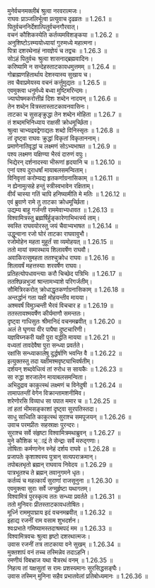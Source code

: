 

  
मुनेर्वचनमक्लीबं श्रुत्वा नरवरात्मजः।  
राघवः प्राञ्जलिर्भूत्वा प्रत्युवाच दृढव्रतः ॥ 1.26.1 ॥   
पितुर्वचननिर्देशात्पितुर्वचनगौरवात्।  
वचनं कौशिकस्येति कर्तव्यमविशङ्कया ॥ 1.26.2 ॥   
अनुशिष्टोऽस्म्ययोध्यायां गुरुमध्ये महात्मना।  
पित्रा दशरथेनाहं नावज्ञेयं च तद्वचः ॥ 1.26.3 ॥   
सोऽहं पितुर्वचः श्रुत्वा शासनाद्ब्रह्मवादिनः।  
करिष्यामि न सन्देहस्ताटकावधमुत्तमम् ॥ 1.26.4 ॥   
गोब्राह्मणहितार्थाय देशस्यास्य सुखाय च।  
तव चैवाप्रमेयस्य वचनं कर्त्तुमुद्यतः ॥ 1.26.5 ॥   
एवमुक्त्वा धनुर्मध्ये बध्वा मुष्टिमरिन्दमः।  
ज्याघोषमकरोत्तीव्रं दिशः शब्देन नादयन् ॥ 1.26.6 ॥   
तेन शब्देन वित्रस्तास्ताटकावनवासिनः।  
ताटका च सुसङ्क्रुद्धा तेन शब्देन मोहिता ॥ 1.26.7 ॥   
तं शब्दमभिनिध्याय राक्षसी क्रोधमूर्च्छिता।  
श्रुत्वा चाभ्यद्रवद्वेगाद्यतः शब्दो विनिस्सृतः ॥ 1.26.8 ॥   
तां दृष्ट्वा राघवः क्रुद्धां विकृतां विकृताननाम्।  
प्रमाणेनातिवृद्धां च लक्ष्मणं सोऽभ्यभाषत ॥ 1.26.9 ॥   
पश्य लक्ष्मण यक्षिण्या भैरवं दारुणं वपुः।  
भिद्येरन् दर्शनादस्या भीरूणां हृदयानि च ॥ 1.26.10 ॥   
एनां पश्य दुराधर्षां मायाबलसमन्विताम्।  
विनिवृत्तां करोम्यद्य हृतकर्णाग्रनासिकाम् ॥ 1.26.11 ॥   
न ह्येनामुत्सहे हन्तुं स्त्रीस्वभावेन रक्षिताम्।  
वीर्यं चास्या गतिं चापि हनिष्यामीति मे मतिः ॥ 1.26.12 ॥   
एवं ब्रुवाणे रामे तु ताटका क्रोधमूर्च्छिता।  
उद्यम्य बाहू गर्जन्ती राममेवाभ्यधावत ॥ 1.26.13 ॥   
विश्वामित्रस्तु ब्रह्मर्षिर्हुङ्कारेणाभिभर्त्स्य ताम्।  
स्वस्ति राघवयोरस्तु जयं चैवाभ्यभाषत ॥ 1.26.14 ॥   
उद्धून्वाना रजो घोरं ताटका राघवावुभौ।  
रजोमोहेन महता मुहूर्तं सा व्यमोहयत् ॥ 1.26.15 ॥   
ततो मायां समास्थाय शिलावर्षेण राघवौ।  
अवाकिरत्सुमहता ततश्चुक्रोध राघवः ॥ 1.26.16 ॥   
शिलावर्षं महत्तस्याः शरवर्षेण राघवः।  
प्रतिहत्योपधावन्त्याः करौ चिच्छेद पत्रिभिः ॥ 1.26.17 ॥   
ततश्छिन्नभुजां श्रान्तामभ्याशे परिगर्जतीम्।  
सौमित्रिरकरोत् क्रोधाद्धृतकर्णाग्रनासिकाम् ॥ 1.26.18 ॥   
अन्तर्द्धानं गता यक्षी मोहयन्तीव मायया।  
अश्मवर्षं विमुञ्चन्ती भैरवं विचचार ह ॥ 1.26.19 ॥   
ततस्तावश्मवर्षेण कीर्यमाणौ समन्ततः।  
दृष्ट्वा गाधिसुतः श्रीमानिदं वचनमब्रवीत् ॥ 1.26.20 ॥   
अलं ते घृणया वीर पापैषा दुष्टचारिणी।  
यज्ञविघ्नकरी यक्षी पुरा वर्द्धति मायया ॥ 1.26.21 ॥   
वध्यतां तावदेवैषा पुरा सन्ध्या प्रवर्तते।  
रक्षांसि सन्ध्याकालेषु दुर्द्धर्षाणि भवन्ति वै ॥ 1.26.22 ॥   
इत्युक्तस्तु तदा यक्षीमश्मवृष्ट्याभिवर्षतीम्।  
दर्शयन् शब्दवेधित्वं तां रुरोध स सायकैः ॥ 1.26.23 ॥   
सा रुद्धा शरजालेन मायाबलसमन्विता।  
अभिदुद्राव काकुत्स्थं लक्ष्मणं च विनेदुषी ॥ 1.26.24 ॥   
तामापतन्तीं वेगेन विक्रान्तामशनीमिव।  
शरेणोरसि विव्याध सा पपात ममार च ॥ 1.26.25 ॥   
तां हतां भीमसङ्काशां दृष्ट्वा सुरपतिस्तदा।  
साधु साध्विति काकुत्स्थं सुराश्च समपूजयन् ॥ 1.26.26 ॥   
उवाच परमप्रीतः सहस्राक्षः पुरन्दरः।  
सुराश्च सर्वे संहृष्टा विश्वामित्रमथाब्रुवन् ॥ 1.26.27 ॥   
मुने कौशिक भ्ाद्रं ते सेन्द्राः सर्वे मरुद्गणाः।  
तोषिताः कर्मणानेन स्नेहं दर्शय राघवे ॥ 1.26.28 ॥   
प्रजापतेः कृशाश्वस्य पुत्रान् सत्यपराक्रमान्।  
तपोबलभृतो ब्रह्मन् राघवाय निवेदय ॥ 1.26.29 ॥   
पात्रभूतश्च ते ब्रह्मन् तवानुगमने धृतः।  
कर्तव्यं च महत्कार्यं सुराणां राजसूनुना ॥ 1.26.30 ॥   
एवमुक्त्वा सुराः सर्वे जग्मुर्हृष्टा यथागतम्।  
विश्वामित्रं पुरस्कृत्य ततः सन्ध्या प्रवर्तते ॥ 1.26.31 ॥   
ततो मुनिवरः प्रीतस्ताटकावधतोषितः।  
मूर्ध्नि राममुपाघ्राय इदं वचनमब्रवीत् ॥ 1.26.32 ॥   
इहाद्य रजनीं राम वसाम शुभदर्शन।  
श्वःप्रभाते गमिष्यामस्तदाश्रमपदं मम ॥ 1.26.33 ॥   
विश्वामित्रवचः श्रुत्वा हृष्टो दशरथात्मजः।  
उवास रजनीं तत्र ताटकाया वने सुखम् ॥ 1.26.34 ॥   
मुक्तशापं वनं तच्च तस्मिन्नेव तदाऽहनि।  
रमणीयं विबभ्राज यथा चैत्ररथं वनम् ॥ 1.26.35 ॥   
निहत्य तां यक्षसुतां स रामः प्रशस्यमानः सुरसिद्धसङ्घैः।  
उवास तस्मिन् मुनिना सहैव प्रभातवेलां प्रतिबोध्यमानः ॥ 1.26.36 ॥   
